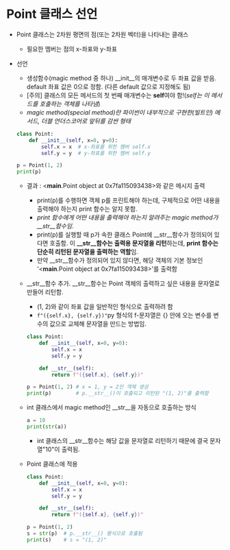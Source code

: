 # Point 클래스 선언

- Point 클래스는 2차원 평면의 점(또는 2차원 벡터)을 나타내는 클래스
    - 필요한 멤버는 점의 x-좌표와 y-좌표
    
- 선언
    - 생성함수(magic method 중 하나) __init__의 매개변수로 두 좌표 값을 받음. default 좌표 값은 0으로 정함. (다른 default 값으로 지정해도 됨)
    - [주의] 클래스의 모든 메서드의 첫 번째 매개변수는 **self**여야 함!(*self는 이 메서드를 호출하는 객체를 나타냄*)
    - *magic method(special method)란 파이썬이 내부적으로 구현한(빌트인) 메서드, 더블 언더스코어로 앞뒤를 감싼 형태*
    ```py
    class Point:
        def __init__(self, x=0, y=0):
            self.x = x  # x-좌표를 위한 멤버 self.x
            self.y = y  # y-좌표를 위한 멤버 self.y

    p = Point(1, 2)
    print(p)
    ```
    - 결과 : <__main__.Point object at 0x7fa115093438>와 같은 메시지 출력
        - print(p)를 수행하면 객체 p를 프린트해야 하는데, 구체적으로 어떤 내용을 출력해야 하는지 print 함수는 알지 못함.
        - *print 함수에게 어떤 내용을 출력해야 하는지 알려주는 magic method가 __str__함수임*.
        - print(p)를 실행할 때 p가 속한 클래스 Point에 __str__함수가 정의되어 있다면 호출함. 이 **__str__함수는 출력용 문자열을 리턴**하는데, **print 함수는 단순히 리턴된 문자열을 출력하는 역할**임.
        - 만약 __str__함수가 정의되어 있지 않다면, 해당 객체의 기본 정보인 '<__main__.Point object at 0x7fa115093438>'를 출력함

    - __str__함수 추가. __str__함수는 Point 객체의 출력하고 싶은 내용을 문자열로 만들어 리턴함.
        - (1, 2)와 같이 좌표 값을 일반적인 형식으로 출력하려 함
        - ```f"({self.x}, {self.y})"```py 형식의 f-문자열은 {} 안에 오는 변수를 변수의 값으로 교체해 문자열을 만드는 방법임.
        ```py
        class Point:
            def __init__(self, x=0, y=0):
                self.x = x
                self.y = y

            def __str__(self):
                return f"({self.x}, {self.y})"

        p = Point(1, 2) # x = 1, y = 2인 객체 생성
        print(p)        # p.__str__()이 호출되고 리턴된 "(1, 2)"를 출력함
        ```
    - int 클래스에서 magic method인 __str__을 자동으로 호출하는 방식
        ```py
        a = 10
        print(str(a))
        ```
        - int 클래스의 __str__함수는 해당 값을 문자열로 리턴하기 때문에 결국 문자열"10"이 출력됨.

    - Point 클래스에 적용
        ```py
        class Point:
            def __init__(self, x=0, y=0):
                self.x = x
                self.y = y

            def __str__(self):
                return f"({self.x}, {self.y})"

        p = Point(1, 2)
        s = str(p)  # p.__str__() 형식으로 호출됨
        print(s)    # s = "(1, 2)"

        ```
